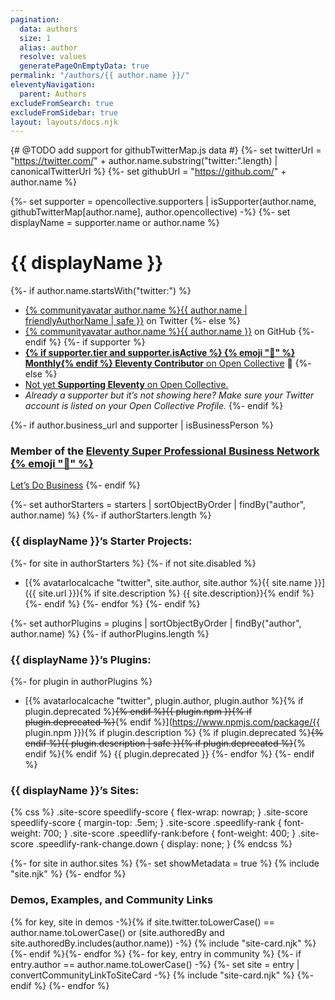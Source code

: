 ```yaml
---
pagination:
  data: authors
  size: 1
  alias: author
  resolve: values
  generatePageOnEmptyData: true
permalink: "/authors/{{ author.name }}/"
eleventyNavigation:
  parent: Authors
excludeFromSearch: true
excludeFromSidebar: true
layout: layouts/docs.njk
---
```

<style>{% include "components/page-sites.css" %}</style>
{# @TODO add support for githubTwitterMap.js data #}
{%- set twitterUrl = "https://twitter.com/" + author.name.substring("twitter:".length) | canonicalTwitterUrl %}
{%- set githubUrl = "https://github.com/" + author.name %}

{%- set supporter = opencollective.supporters | isSupporter(author.name, githubTwitterMap[author.name], author.opencollective) -%}
{%- set displayName = supporter.name or author.name %}

# {{ displayName }}

{%- if author.name.startsWith("twitter:") %}
* <a href="{{ twitterUrl }}">{% communityavatar author.name %}{{ author.name | friendlyAuthorName | safe }}</a> on Twitter
{%- else %}
* <a href="{{ githubUrl }}">{% communityavatar author.name %}{{ author.name }}</a> on GitHub
{%- endif %}
{%- if supporter %}
* <a href="{{ supporter.profile }}" class="elv-externalexempt supporters-link"><strong>{% if supporter.tier and supporter.isActive %} {% emoji "📅" %} Monthly{% endif %} Eleventy Contributor</strong> on Open Collective</a> 🎈
{%- else %}
* <a href="https://opencollective.com/11ty">Not yet <strong>Supporting Eleventy</strong> on Open Collective.</a>
* <em>Already a supporter but it’s not showing here? Make sure your Twitter account is listed on your Open Collective Profile.</em>
{%- endif %}

{%- if author.business_url and supporter | isBusinessPerson %}
### Member of the [Eleventy Super Professional Business Network {% emoji "💼" %}](/super-professional-business-network/)

<a href="{{ author.business_url }}" class="btn-primary benchnine rainbow-active rainbow-active-noanim elv-externalexempt">Let’s Do Business</a>
{%- endif %}

{%- set authorStarters = starters | sortObjectByOrder | findBy("author", author.name) %}
{%- if authorStarters.length %}
### {{ displayName }}’s Starter Projects:

{%- for site in authorStarters %}
{%- if not site.disabled %}
* [{% avatarlocalcache "twitter", site.author, site.author %}{{ site.name }}]({{ site.url }}){% if site.description %} {{ site.description}}{% endif %}
{%- endif %}
{%- endfor %}
{%- endif %}

{%- set authorPlugins = plugins | sortObjectByOrder | findBy("author", author.name) %}
{%- if authorPlugins.length %}
### {{ displayName }}’s Plugins:

{%- for plugin in authorPlugins %}
* [{% avatarlocalcache "twitter", plugin.author, plugin.author %}{% if plugin.deprecated %}~~{% endif %}{{ plugin.npm }}{% if plugin.deprecated %}~~{% endif %}](https://www.npmjs.com/package/{{ plugin.npm }}){% if plugin.description %} {% if plugin.deprecated %}~~{% endif %}{{ plugin.description | safe }}{% if plugin.deprecated %}~~{% endif %}{% endif %} {{ plugin.deprecated }}
{%- endfor %}
{%- endif %}


### {{ displayName }}’s Sites:

{% css %}
.site-score speedlify-score {
	flex-wrap: nowrap;
}
.site-score speedlify-score {
	margin-top: .5em;
}
.site-score .speedlify-rank {
	font-weight: 700;
}
.site-score .speedlify-rank:before {
	font-weight: 400;
}
.site-score .speedlify-rank-change.down {
	display: none;
}
{% endcss %}

<div class="fl sites-lo" style="--fl-gap-h: 2rem; --fl-gap-v: 1rem; --fl-stackpoint: 31.25em;">
{%- for site in author.sites %}
  {%- set showMetadata = true %}
  {% include "site.njk" %}
{%- endfor %}
</div>

### Demos, Examples, and Community Links

<div class="sites-vert">
  <div class="lo-grid">
{% for key, site in demos -%}{% if site.twitter.toLowerCase() == author.name.toLowerCase() or (site.authoredBy and site.authoredBy.includes(author.name)) -%}
  {% include "site-card.njk" %}
{%- endif %}{%- endfor %}
{%- for key, entry in community %}
{%- if entry.author == author.name.toLowerCase()  -%}
  {%- set site = entry | convertCommunityLinkToSiteCard -%}
  {% include "site-card.njk" %}
{%- endif %}
{%- endfor %}
  </div>
</div>
